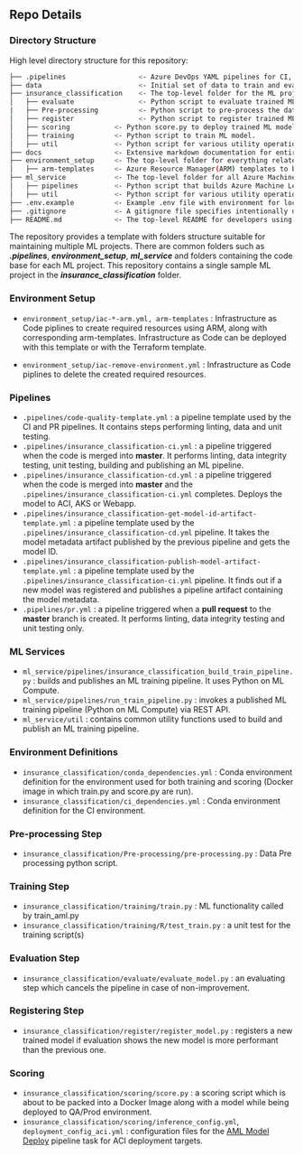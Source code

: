## Repo Details

### Directory Structure

High level directory structure for this repository:

```bash
├── .pipelines                  <- Azure DevOps YAML pipelines for CI, PR and model training and deployment.
├── data                        <- Initial set of data to train and evaluate model. Not for use to store data.
├── insurance_classification    <- The top-level folder for the ML project.
│   ├── evaluate                <- Python script to evaluate trained ML model.
|   ├── Pre-processing          <- Python script to pre-process the data.
│   ├── register                <- Python script to register trained ML model with Azure Machine Learning Service.
│   ├── scoring           <- Python score.py to deploy trained ML model.
│   ├── training          <- Python script to train ML model.
│   ├── util              <- Python script for various utility operations specific to this ML project.
├── docs                  <- Extensive markdown documentation for entire project.
├── environment_setup     <- The top-level folder for everything related to infrastructure.
│   ├── arm-templates     <- Azure Resource Manager(ARM) templates to build infrastructure needed for this project. 
├── ml_service            <- The top-level folder for all Azure Machine Learning resources.
│   ├── pipelines         <- Python script that builds Azure Machine Learning pipelines.
│   ├── util              <- Python script for various utility operations specific to Azure Machine Learning.
├── .env.example          <- Example .env file with environment for local development experience.  
├── .gitignore            <- A gitignore file specifies intentionally un-tracked files that Git should ignore.  
├── README.md             <- The top-level README for developers using this project.  
```

The repository provides a template with folders structure suitable for maintaining multiple ML projects. There are common folders such as ***.pipelines***, ***environment_setup***, ***ml_service*** and folders containing the code base for each ML project. This repository contains a single sample ML project in the ***insurance_classification*** folder.

### Environment Setup

- `environment_setup/iac-*-arm.yml, arm-templates` : Infrastructure as Code piplines to create required resources using ARM, along with corresponding arm-templates. Infrastructure as Code can be deployed with this template or with the Terraform template.

- `environment_setup/iac-remove-environment.yml` : Infrastructure as Code piplines to delete the created required resources.

### Pipelines

- `.pipelines/code-quality-template.yml` : a pipeline template used by the CI and PR pipelines. It contains steps performing linting, data and unit testing.
- `.pipelines/insurance_classification-ci.yml` : a pipeline triggered when the code is merged into **master**. It performs linting, data integrity testing, unit testing, building and publishing an ML pipeline.
- `.pipelines/insurance_classification-cd.yml` : a pipeline triggered when the code is merged into **master** and the `.pipelines/insurance_classification-ci.yml` completes. Deploys the model to ACI, AKS or Webapp.
- `.pipelines/insurance_classification-get-model-id-artifact-template.yml` : a pipeline template used by the `.pipelines/insurance_classification-cd.yml` pipeline. It takes the model metadata artifact published by the previous pipeline and gets the model ID.
- `.pipelines/insurance_classification-publish-model-artifact-template.yml` : a pipeline template used by the `.pipelines/insurance_classification-ci.yml` pipeline. It finds out if a new model was registered and publishes a pipeline artifact containing the model metadata.
- `.pipelines/pr.yml` : a pipeline triggered when a **pull request** to the **master** branch is created. It performs linting, data integrity testing and unit testing only.

### ML Services

- `ml_service/pipelines/insurance_classification_build_train_pipeline.py` : builds and publishes an ML training pipeline. It uses Python on ML Compute.
- `ml_service/pipelines/run_train_pipeline.py` : invokes a published ML training pipeline (Python on ML Compute) via REST API.
- `ml_service/util` : contains common utility functions used to build and publish an ML training pipeline.

### Environment Definitions

- `insurance_classification/conda_dependencies.yml` : Conda environment definition for the environment used for both training and scoring (Docker image in which train.py and score.py are run).
- `insurance_classification/ci_dependencies.yml` : Conda environment definition for the CI environment.

### Pre-processing Step

- `insurance_classification/Pre-processing/pre-processing.py` : Data Pre processing python script.

### Training Step

- `insurance_classification/training/train.py` : ML functionality called by train_aml.py
- `insurance_classification/training/R/test_train.py` : a unit test for the training script(s)

### Evaluation Step

- `insurance_classification/evaluate/evaluate_model.py` : an evaluating step which cancels the pipeline in case of non-improvement.

### Registering Step

- `insurance_classification/register/register_model.py` : registers a new trained model if evaluation shows the new model is more performant than the previous one.

### Scoring

- `insurance_classification/scoring/score.py` : a scoring script which is about to be packed into a Docker Image along with a model while being deployed to QA/Prod environment.
- `insurance_classification/scoring/inference_config.yml`, `deployment_config_aci.yml` : configuration files for the [AML Model Deploy](https://marketplace.visualstudio.com/items?itemName=ms-air-aiagility.private-vss-services-azureml&ssr=false#overview) pipeline task for ACI deployment targets.

